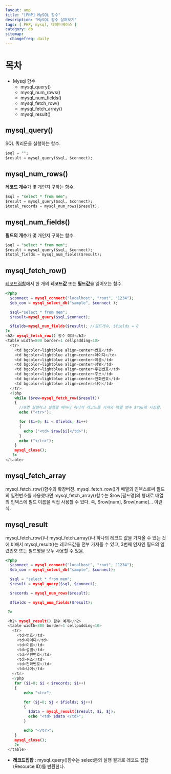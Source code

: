 ```yaml
---
layout: amp
title: "[PHP] MySQL 함수"
description: "MySQL 함수 살펴보기"
tags: [ PHP, mysql, 데이터베이스 ]
category: db
sitemap:
  changefreq: daily
---
```


# 목차
- Mysql 함수
  * mysql_query()
  * mysql_num_rows()
  * mysql_num_fields()
  * mysql_fetch_row()
  * mysql_fetch_array()
  * mysql_result()

## mysql_query()
SQL 쿼리문을 실행하는 함수.
```sql
$sql = "";
$result = mysql_query($sql, $connect);
```

## mysql_num_rows()
**레코드 개수**가 몇 개인지 구하는 함수.
```sql
$sql = "select * from mem";
$result = mysql_query($sql, $connect);
$total_records = mysql_num_rows($result);
```

## mysql_num_fields()
**필드의 개수**가 몇 개인지 구하는 함수.
```sql
$sql = "select * from mem";
$result = mysql_query($sql, $connect);
$total_fields = mysql_num_fields($result);
```

## mysql_fetch_row()
[레코드집합](#레코드집합)에서 한 개의 **레코드값** 또는 **필드값**을 읽어오는 함수.
```php
<?php
  $connect = mysql_connect("localhost", "root", "1234");
  $db_con = mysql_select_db("sample", $connect );

  $sql="select * from mem";
  $result=mysql_query($sql,$connect);

  $fields=mysql_num_fields($result); //필드개수, $fields = 8
?>
<h2> mysql_fetch_row() 함수 예제</h2>
<table width=800 border=1 cellpadding=10>
  <tr>
    <td bgcolor=lightblue align=center>번호</td>
    <td bgcolor=lightblue align=center>아이디</td>
    <td bgcolor=lightblue align=center>이름</td>
    <td bgcolor=lightblue align=center>성별</td>
    <td bgcolor=lightblue align=center>우편번호</td>
    <td bgcolor=lightblue align=center>주소</td>
    <td bgcolor=lightblue align=center>전화번호</td>
    <td bgcolor=lightblue align=center>나이</td>
  </tr>
  <?php
    while ($row=mysql_fetch_row($result))
    {
      //8번 실행하고 실행할 때마다 하나씩 레코드를 가져와 배열 변수 $row에 저장함.
      echo ("<tr>");

      for ($i=0; $i < $fields; $i++)
      {
        echo ("<td> $row[$i]</td>");
      }
      echo ("</tr>");
    }
    mysql_close();
   ?>
</table>
```
## mysql_fetch_array
mysql_fetch_row()함수의 확장버전.
mysql_fetch_row()가 배열의 인덱스로써 필드의 일련번호를 사용했다면 mysql_fetch_array()함수는 $row[필드명]의 형태로 배열의 인덱스에 필드 이름을 직접 사용할 수 있다. 즉, $row[num], $row[name]... 이런식.

## mysql_result
mysql_fetch_row()나 mysql_fetch_array()나 하나의 레코드 값을 가져올 수 있는 것에 비해서 mysql_result()는 레코드값을 전부 가져올 수 있고, 3번째 인자인 필드의 일련번호 또는 필드명을 모두 사용할 수 있음.
```php
<?php
  $connect = mysql_connect("localhost", "root", "1234");
  $db_con = mysql_select_db("sample", $connect);

  $sql = "select * from mem";
  $result = mysql_query($sql, $connect);

  $records = mysql_num_rows($result);

  $fields = mysql_num_fields($result);

 ?>

 <h2> mysql_result() 함수 예제</h2>
 <table width=800 border=1 cellpadding=10>
   <tr>
     <td>번호</td>
     <td>아이디</td>
     <td>이름</td>
     <td>성별</td>
     <td>우편번호</td>
     <td>주소</td>
     <td>전화번호</td>
     <td>나이</td>
   </tr>
   <?php
    for ($i=0; $i < $records; $i++)
    {
        echo "<tr>";

        for ($j=0; $j < $fields; $j++)
        {
          $data = mysql_result($result, $i, $j);
          echo "<td> $data </td>";
        }

        echo "</tr>";
    }
    mysql_close();
    ?>
 </table>
```


- **레코드집합** : mysql_query()함수는 select문의 실행 결과로 레코드 집합(Resource ID)를 반환한다.



<a id="레코드집합"></a>
